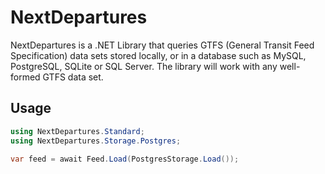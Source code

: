 # NextDepartures

NextDepartures is a .NET Library that queries GTFS (General
Transit Feed Specification) data sets stored locally, or in a
database such as MySQL, PostgreSQL, SQLite or SQL Server. The
library will work with any well-formed GTFS data set.

## Usage

```csharp
using NextDepartures.Standard;
using NextDepartures.Storage.Postgres;

var feed = await Feed.Load(PostgresStorage.Load());
```